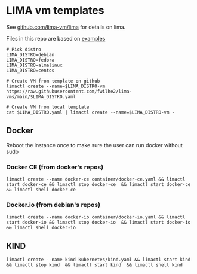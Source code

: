 # LIMA vm templates

See [github.com/lima-vm/lima](https://github.com/lima-vm/lima) for details on lima.

Files in this repo are based on [examples](https://github.com/lima-vm/lima/tree/master/examples)

```
# Pick distro
LIMA_DISTRO=debian
LIMA_DISTRO=fedora
LIMA_DISTRO=almalinux
LIMA_DISTRO=centos

# Create VM from template on github
limactl create --name=$LIMA_DISTRO-vm https://raw.githubusercontent.com/fwilhe2/lima-vms/main/$LIMA_DISTRO.yaml

# Create VM from local template
cat $LIMA_DISTRO.yaml | limactl create --name=$LIMA_DISTRO-vm -
```


## Docker

Reboot the instance once to make sure the user can run docker without sudo

### Docker CE (from docker's repos)

```
limactl create --name docker-ce container/docker-ce.yaml && limactl start docker-ce && limactl stop docker-ce  && limactl start docker-ce  && limactl shell docker-ce
```

### Docker.io (from debian's repos)

```
limactl create --name docker-io container/docker-io.yaml && limactl start docker-io && limactl stop docker-io  && limactl start docker-io  && limactl shell docker-io
```

## KIND

```
limactl create --name kind kubernetes/kind.yaml && limactl start kind && limactl stop kind  && limactl start kind  && limactl shell kind
```